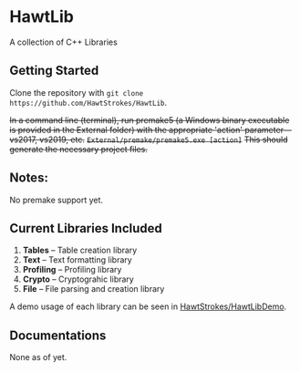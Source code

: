 # **HawtLib**
A collection of C++ Libraries

## **Getting Started**

Clone the repository with `git clone https://github.com/HawtStrokes/HawtLib`.

~~In a command line (terminal), run premake5 (a Windows binary executable is provided in the External folder) with the appropriate 'action' parameter—vs2017, vs2019, etc.~~
~~`External/premake/premake5.exe [action]`~~
~~This should generate the necessary project files.~~



## **Notes:** 

No premake support yet.

## **Current Libraries Included**
1. **Tables** – Table creation library
2. **Text** – Text formatting library
3. **Profiling** – Profiling library
4. **Crypto** – Cryptograhic library
5. **File** – File parsing and creation library

A demo usage of each library can be seen in [HawtStrokes/HawtLibDemo](https://github.com/HawtStrokes/HawtLib/tree/master/HawtLibDemo/HawtLibDemo/Source).

## **Documentations**
None as of yet.

